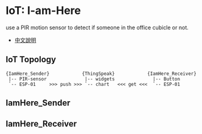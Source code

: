 # IoT: I-am-Here

use a PIR motion sensor to detect if someone in the office cubicle or not.

* [中文說明](README.zh_TW.md)


## IoT Topology

	{IamHere_Sender}            {ThingSpeak}            {IamHere_Receiver}
	 |-- PIR-sensor              |-- widgets              |-- Button
	 `-- ESP-01     >>> push >>> `-- chart   <<< get <<<  `-- ESP-01


## IamHere_Sender


## IamHere_Receiver

